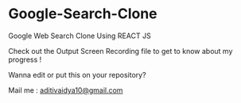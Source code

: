 # Google-Search-Clone
Google Web Search Clone Using REACT JS

Check out the Output Screen Recording file to get to know about my progress !

Wanna edit or put this on your repository? 

Mail me : aditivaidya10@gmail.com
